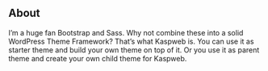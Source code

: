 ## About

I’m a huge fan Bootstrap and Sass. Why not combine these into a solid WordPress Theme Framework?
That’s what Kaspweb is. 
You can use it as starter theme and build your own theme on top of it. Or you use it as parent theme and create your own child theme for Kaspweb.